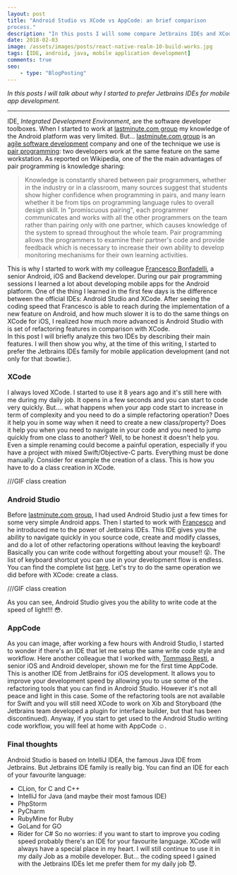```yaml
---
layout: post
title: "Android Studio vs XCode vs AppCode: an brief comparison
process."
description: "In this posts I will some compare Jetbrains IDEs and XCode."
date: 2018-02-03
image: /assets/images/posts/react-native-realm-10-build-works.jpg
tags: [IDE, android, java, mobile application development]
comments: true
seo:
    - type: "BlogPosting"
---
```


*In this posts I will talk about why I started to prefer Jetbrains IDEs for mobile app development.*

---

IDE, *Integrated Development Environment*, are the software developer toolboxes. When I started to work at 
[lastminute.com group](http://www.lastminutegroup.com "lastminute.com group") my knowledge 
of the Android platform was very limited. But... [lastminute.com group](http://www.lastminutegroup.com "lastminute.com group") 
is an [agile software development](https://en.wikipedia.org/wiki/Agile_software_development "agile software development") company 
and one of the technique we use is [pair programming](https://en.wikipedia.org/wiki/Pair_programming "pair 
programming"): two developers work at the same feature on the same workstation. As reported on Wikipedia, one of the
 the main advantages of pair programming is knowledge sharing:
 
 >Knowledge is constantly shared between pair programmers, whether in the industry or in a classroom, many sources 
 suggest that students show higher confidence when programming in pairs, and many learn whether it be from tips on 
 programming language rules to overall design skill. In "promiscuous pairing", each programmer communicates and 
 works with all the other programmers on the team rather than pairing only with one partner, which causes knowledge 
 of the system to spread throughout the whole team. Pair programming allows the programmers to examine their 
 partner's code and provide feedback which is necessary to increase their own ability to develop monitoring 
 mechanisms for their own learning activities.

This is why I started to work with my colleague [Francesco Bonfadelli](https://www.linkedin.com/in/fbonfadelli/ 
"Francesco Bonfadelli"), a senior Android, iOS and Backend developer. During our pair programming sessions I learned a 
lot about developing mobile apps for the Android platform. One of the thing I learned in the first few days is the 
difference between the official IDEs: Android Studio and XCode. After seeing the coding speed that Francesco is 
able to reach during the implementation of a new feature on Android, and how much slower it is to do the same things on XCode for 
iOS, I realized how much more advanced is Android Studio with is set of refactoring features in comparison with XCode.  
In this post I will briefly analyze this two IDEs by describing their main features. I will then show you why, at the
 time of this writing, I started to prefer the Jetbrains IDEs family for mobile application development 
(and not only for that :bowtie:).


### XCode
I always loved XCode. I started to use it 8 years ago and it's still here with me during my daily job. It opens in a 
few seconds and you can start to code very quickly. But.... what happens when your app code start to increase in term 
of complexity and you need to do a simple refactoring operation? Does it help you in some way when it need to create 
a new class/property? Does it help you when you need to navigate in your code and you need to jump quickly from one 
class to another? Well, to be honest it doesn't help you. Even a simple renaming could become a painful 
operation, especially if you have a project with mixed Swift/Objective-C parts. Everything must be done manually. 
Consider for example the creation of a class. This is how you have to do a class creation in XCode.  

///GIF class creation 

### Android Studio
Before [lastminute.com group](http://www.lastminutegroup.com "lastminute.com group"), I had used Android Studio just 
a few times for some very simple Android apps. Then I started to work with [Francesco](https://www.linkedin.com/in/fbonfadelli/ "Francesco Bonfadelli") 
and he introduced me to the power of Jetbrains IDEs. This IDE gives you the ability to navigate quickly in you source
 code, create and modify classes, and do a lot of other refactoring operations without leaving the keyboard! 
 Basically you can write code without forgetting about your mouse!! :open_mouth:. The list of keyboard shortcut you 
 can use in your development flow is endless. You can find the complete list [here](https://developer.android.com/studio/intro/keyboard-shortcuts.html "Android studio keyboard shortcut"). 
Let's try to do the same operation we did before with XCode: create a class.

///GIF class creation  

As you can see, Android Studio gives you the ability to write code at the speed of light!!! :flushed:.

### AppCode
As you can image, after working a few hours with Android Studio, I started to wonder if there's an IDE that let me 
setup the same write code style and workflow. Here another colleague that I worked with, [Tommaso Resti](https://www.linkedin.com/in/tommaso-resti-0ab5285a/ "Tommaso Resti"),
a senior iOS and Android developer, shown me for the first time AppCode. This is another IDE from JetBrains for iOS 
development. It allows you to improve your development speed by allowing you to use some of the refactoring tools 
that you can find in Android Studio. However it's not all peace and light in this case. Some of the refactoring tools
 are not available for Swift and you will still need XCode to work on Xib and Storyboard (the Jetbrains team 
 developed a plugin for interface builder, but that has been discontinued). 
 Anyway, if you start to get used to the Android Studio writing code workflow, you will feel at home with AppCode :relaxed:.

### Final thoughts 
Android Studio is based on IntelliJ IDEA, the famous Java IDE from Jetbrains. But Jetbrains IDE family is really big.
 You can find an IDE for each of your favourite language:
 * CLion, for C and C++
 * IntelliJ for Java (and maybe their most famous IDE)
 * PhpStorm
 * PyCharm
 * RubyMine for Ruby
 * GoLand for GO
 * Rider for C#
So no worries: if you want to start to improve you coding speed probably there's an IDE for your favourite language. 
XCode will always have a special place in my heart. I will still continue to use it in my daily Job as a mobile 
developer. But... the coding speed I gained with the Jetbrains IDEs let me prefer them for my daily job :smiling_imp:.    
       

      


